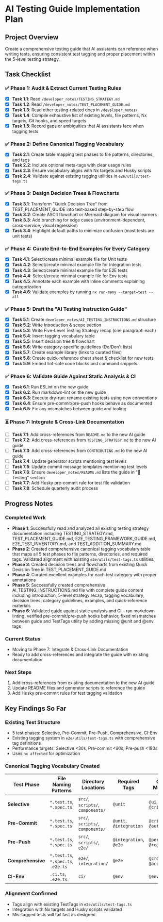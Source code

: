 # AI Testing Guide Implementation Plan

## Project Overview
Create a comprehensive testing guide that AI assistants can reference when writing tests, ensuring consistent test tagging and proper placement within the 5-level testing strategy.

## Task Checklist

### ✅ Phase 1: Audit & Extract Current Testing Rules
- [x] **Task 1.1**: Read `/developer_notes/TESTING_STRATEGY.md`
- [x] **Task 1.2**: Read `/developer_notes/TEST_PLACEMENT_GUIDE.md` 
- [x] **Task 1.3**: Read other testing-related docs in `/developer_notes/`
- [x] **Task 1.4**: Compile exhaustive list of existing levels, file patterns, Nx targets, Git hooks, and speed targets
- [x] **Task 1.5**: Record gaps or ambiguities that AI assistants face when tagging tests

### ✅ Phase 2: Define Canonical Tagging Vocabulary  
- [x] **Task 2.1**: Create table mapping test phases to file patterns, directories, and tags
- [x] **Task 2.2**: Include optional meta-tags with clear usage rules
- [x] **Task 2.3**: Ensure vocabulary aligns with Nx targets and Husky scripts
- [x] **Task 2.4**: Validate against existing tagging utilities in `e2e/utils/test-tags.ts`

### ✅ Phase 3: Design Decision Trees & Flowcharts
- [x] **Task 3.1**: Transform "Quick Decision Tree" from TEST_PLACEMENT_GUIDE into text-based step-by-step flow
- [x] **Task 3.2**: Create ASCII flowchart or Mermaid diagram for visual learners
- [x] **Task 3.3**: Add branching for edge cases (environment-dependent, cross-service, visual regression)
- [x] **Task 3.4**: Highlight default paths to minimize confusion (most tests are unit tests)

### ✅ Phase 4: Curate End-to-End Examples for Every Category
- [x] **Task 4.1**: Select/create minimal example file for Unit tests
- [x] **Task 4.2**: Select/create minimal example file for Integration tests
- [x] **Task 4.3**: Select/create minimal example file for E2E tests
- [x] **Task 4.4**: Select/create minimal example file for Env tests
- [x] **Task 4.5**: Annotate each example with inline comments explaining categorization
- [x] **Task 4.6**: Validate examples by running `nx run-many --target=test --all`

### ✅ Phase 5: Draft the "AI Testing Instruction Guide"
- [x] **Task 5.1**: Create `developer_notes/AI_TESTING_INSTRUCTIONS.md` structure
- [x] **Task 5.2**: Write Introduction & scope section
- [x] **Task 5.3**: Write Five-Level Testing Strategy recap (one paragraph each)
- [x] **Task 5.4**: Insert tagging vocabulary table
- [x] **Task 5.5**: Insert decision tree & flowchart
- [x] **Task 5.6**: Write category-specific guidelines (Do/Don't lists)
- [x] **Task 5.7**: Create example library (links to curated files)
- [x] **Task 5.8**: Create quick-reference cheat sheet & checklist for new tests
- [x] **Task 5.9**: Embed lint-safe code blocks and command snippets

### ✅ Phase 6: Validate Guide Against Static Analysis & CI
- [x] **Task 6.1**: Run ESLint on the new guide
- [x] **Task 6.2**: Run markdown-lint on the new guide  
- [x] **Task 6.3**: Execute dry-run: rename existing tests using new conventions
- [x] **Task 6.4**: Ensure pre-commit/pre-push hooks behave as documented
- [x] **Task 6.5**: Fix any mismatches between guide and tooling

### ⏳ Phase 7: Integrate & Cross-Link Documentation
- [ ] **Task 7.1**: Add cross-references from `README.md` to the new AI guide
- [ ] **Task 7.2**: Add cross-references from `TESTING_STRATEGY.md` to the new AI guide
- [ ] **Task 7.3**: Add cross-references from `CONTRIBUTING.md` to the new AI guide
- [ ] **Task 7.4**: Update generator scripts mentioning test levels
- [ ] **Task 7.5**: Update commit message templates mentioning test levels
- [ ] **Task 7.6**: Ensure `developer_notes/README.md` lists the guide in "🧪 Testing" section
- [ ] **Task 7.7**: Add Husky pre-commit rule for test file validation
- [ ] **Task 7.8**: Schedule quarterly audit process

## Progress Notes

### Completed Work
- **Phase 1**: Successfully read and analyzed all existing testing strategy documentation including TESTING_STRATEGY.md, TEST_PLACEMENT_GUIDE.md, E2E_TESTING_FRAMEWORK_GUIDE.md, E2E_TEST_INVENTORY.md, and TEST_ADDITION_SUMMARY.md
- **Phase 2**: Created comprehensive canonical tagging vocabulary table that maps all 5 test phases to file patterns, directories, and required tags. Validated alignment with existing `e2e/utils/test-tags.ts` utilities.
- **Phase 3**: Created decision trees and flowcharts from existing Quick Decision Tree in TEST_PLACEMENT_GUIDE.md
- **Phase 4**: Curated excellent examples for each test category with proper annotations
- **Phase 5**: Successfully created comprehensive AI_TESTING_INSTRUCTIONS.md file with complete guide content including introduction, 5-level strategy recap, tagging vocabulary, decision trees, category guidelines, examples, and quick-reference materials
- **Phase 6**: Validated guide against static analysis and CI - ran markdown linting, verified pre-commit/pre-push hooks behavior, fixed mismatches between guide and TestTags utility by adding missing @unit and @env tags

### Current Status
- Moving to Phase 7: Integrate & Cross-Link Documentation
- Ready to add cross-references and integrate the guide with existing documentation

### Next Steps
1. Add cross-references from existing documentation to the new AI guide
2. Update README files and generator scripts to reference the guide
3. Add Husky pre-commit rules for test tagging validation

## Key Findings So Far

### Existing Test Structure
- 5 test phases: Selective, Pre-Commit, Pre-Push, Comprehensive, CI-Env
- Existing tagging system in `e2e/utils/test-tags.ts` with comprehensive tag definitions
- Performance targets: Selective <30s, Pre-commit <60s, Pre-push <180s
- Uses `nx affected` for optimization

### Canonical Tagging Vocabulary Created
| Test Phase       | File Naming Patterns                | Directory Locations                  | Required Tags          | Optional Meta-Tags                      |
|------------------|-------------------------------------|--------------------------------------|------------------------|----------------------------------------|
| **Selective**    | `*.test.ts`, `*.spec.ts`            | `src/`, `scripts/`, `components/`    | `@unit`                | `@ui`, `@api`, `@critical`             |
| **Pre-Commit**   | `*.test.ts`, `*.spec.ts`            | `src/`, `scripts/`, `components/`    | `@unit`, `@integration`| `@critical`, `@auth`                   |
| **Pre-Push**     | `*.test.ts`, `*.spec.ts`            | `src/`, `scripts/`, `e2e/`           | `@integration`, `@e2e` | `@performance`, `@regression`          |
| **Comprehensive**| `*.test.ts`, `*.spec.ts`, `.e2e.ts` | `e2e/`, `integration/`               | `@e2e`                 | `@cross-site`, `@accessibility`        |
| **CI-Env**       | `.ci.ts`, `.e2e.ts`                 | `ci/`                                | `@env`                 | `@env-specific`                        |

### Alignment Confirmed
- Tags align with existing TestTags in `e2e/utils/test-tags.ts`
- Integration with Nx targets and Husky scripts validated
- Mis-tagged tests will fail fast as designed
